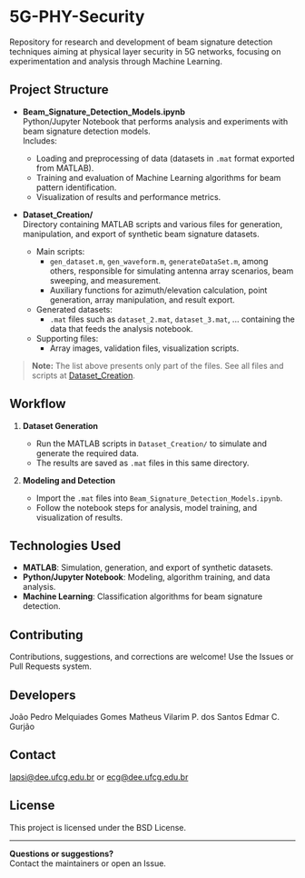 # 5G-PHY-Security

Repository for research and development of beam signature detection techniques aiming at physical layer security in 5G networks, focusing on experimentation and analysis through Machine Learning.

## Project Structure

- **Beam_Signature_Detection_Models.ipynb**  
  Python/Jupyter Notebook that performs analysis and experiments with beam signature detection models.  
  Includes:
  - Loading and preprocessing of data (datasets in `.mat` format exported from MATLAB).
  - Training and evaluation of Machine Learning algorithms for beam pattern identification.
  - Visualization of results and performance metrics.

- **Dataset_Creation/**  
  Directory containing MATLAB scripts and various files for generation, manipulation, and export of synthetic beam signature datasets.
  - Main scripts:  
    - `gen_dataset.m`, `gen_waveform.m`, `generateDataSet.m`, among others, responsible for simulating antenna array scenarios, beam sweeping, and measurement.
    - Auxiliary functions for azimuth/elevation calculation, point generation, array manipulation, and result export.
  - Generated datasets:  
    - `.mat` files such as `dataset_2.mat`, `dataset_3.mat`, ... containing the data that feeds the analysis notebook.
  - Supporting files:  
    - Array images, validation files, visualization scripts.

> **Note:** The list above presents only part of the files. See all files and scripts at [Dataset_Creation](https://github.com/LAPSI-DEE-UFCG/5G-PHY-Security/tree/main/Dataset_Creation).

## Workflow

1. **Dataset Generation**
   - Run the MATLAB scripts in `Dataset_Creation/` to simulate and generate the required data.
   - The results are saved as `.mat` files in this same directory.

2. **Modeling and Detection**
   - Import the `.mat` files into `Beam_Signature_Detection_Models.ipynb`.
   - Follow the notebook steps for analysis, model training, and visualization of results.

## Technologies Used

- **MATLAB**: Simulation, generation, and export of synthetic datasets.
- **Python/Jupyter Notebook**: Modeling, algorithm training, and data analysis.
- **Machine Learning**: Classification algorithms for beam signature detection.

## Contributing

Contributions, suggestions, and corrections are welcome! Use the Issues or Pull Requests system.

## Developers

João Pedro Melquiades Gomes
Matheus Vilarim P. dos Santos
Edmar C. Gurjão

## Contact

lapsi@dee.ufcg.edu.br or ecg@dee.ufcg.edu.br

## License

This project is licensed under the BSD License.

---

**Questions or suggestions?**  
Contact the maintainers or open an Issue.
